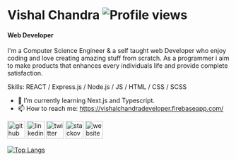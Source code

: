 <!--
**iamvishalchandra/iamvishalchandra** is a ✨ _special_ ✨ repository because its `README.md` (this file) appears on your GitHub profile.-->
# Vishal Chandra ![Profile views](https://gpvc.arturio.dev/iamvishalchandra)  

#### Web Developer
<!--![Web Developer](https://pbs.twimg.com/profile_banners/477657965/1448441946/600x200)-->

I'm a Computer Science Engineer & a self taught web Developer who enjoy coding and love creating amazing stuff from scratch. As a programmer i aim to make products that enhances every individuals life and provide complete satisfaction.

Skills: REACT / Express.js / Node.js / JS / HTML / CSS / SCSS

<!-- - 🔭 I’m currently working on clone. -->
- 🌱 I’m currently learning Next.js and Typescript.
- 📫 How to reach me: https://vishalchandradeveloper.firebaseapp.com/ 


[<img src='https://cdn.jsdelivr.net/npm/simple-icons@3.0.1/icons/github.svg' alt='github' height='40'>](https://github.com/iamvishalchandra)  [<img src='https://cdn.jsdelivr.net/npm/simple-icons@3.0.1/icons/linkedin.svg' alt='linkedin' height='40'>](https://www.linkedin.com/in/iamvishalchandra/)  [<img src='https://cdn.jsdelivr.net/npm/simple-icons@3.0.1/icons/twitter.svg' alt='twitter' height='40'>](https://twitter.com/ivishalchandra)  [<img src='https://cdn.jsdelivr.net/npm/simple-icons@3.0.1/icons/stackoverflow.svg' alt='stackoverflow' height='40'>](https://stackoverflow.com/users/15270414)  [<img src='https://cdn.jsdelivr.net/npm/simple-icons@3.0.1/icons/icloud.svg' alt='website' height='40'>](https://vishalchandradeveloper.firebaseapp.com/)  

[![Top Langs](https://github-readme-stats.vercel.app/api/top-langs/?username=iamvishalchandra)](https://github.com/anuraghazra/github-readme-stats)
<!--[GitHub stats](https://github-readme-stats.vercel.app/api?username=iamvishalchandra&show_icons=true)  -->

<!--![GitHub Activity Graph](https://activity-graph.herokuapp.com/graph?username=iamvishalchandra)-->
